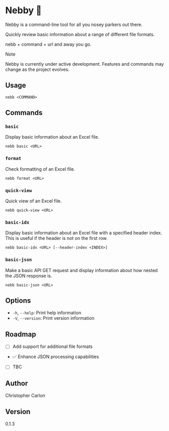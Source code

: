 # Nebby 🤥

Nebby is a command-line tool for all you nosey parkers out there.

Quickly review basic information about a range of different file formats.

nebb + command + url and away you go.

> [!NOTE]
> Nebby is currently under active development. Features and commands may change as the project evolves.

## Usage

```
nebb <COMMAND>
```

## Commands

### `basic`
Display basic information about an Excel file.
```
nebb basic <URL>
```

### `format`
Check formatting of an Excel file.
```
nebb format <URL>
```

### `quick-view`
Quick view of an Excel file.
```
nebb quick-view <URL>
```

### `basic-idx`
Display basic information about an Excel file with a specified header index.
This is useful if the header is not on the first row.
```
nebb basic-idx <URL> [--header-index <INDEX>]
```

### `basic-json`
Make a basic API GET request and display information about how nested the JSON response is.
```
nebb basic-json <URL>
```

## Options

- `-h`, `--help`: Print help information
- `-V`, `--version`: Print version information

## Roadmap

- [ ] Add support for additional file formats
- ✅ Enhance JSON processing capabilities
- [ ] TBC

## Author

Christopher Carlon

## Version

0.1.3
